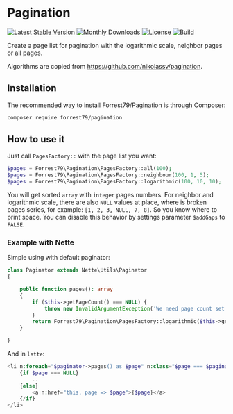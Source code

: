 # Pagination

[![Latest Stable Version](https://poser.pugx.org/forrest79/pagination/v)](//packagist.org/packages/forrest79/pagination)
[![Monthly Downloads](https://poser.pugx.org/forrest79/pagination/d/monthly)](//packagist.org/packages/forrest79/pagination)
[![License](https://poser.pugx.org/forrest79/pagination/license)](//packagist.org/packages/forrest79/pagination)
[![Build](https://github.com/forrest79/Pagination/actions/workflows/build.yml/badge.svg?branch=master)](https://github.com/forrest79/Pagination/actions/workflows/build.yml)

Create a page list for pagination with the logarithmic scale, neighbor pages or all pages.

Algorithms are copied from https://github.com/nikolassv/pagination.


## Installation

The recommended way to install Forrest79/Pagination is through Composer:

```sh
composer require forrest79/pagination
```


## How to use it

Just call `PagesFactory::` with the page list you want:

```php
$pages = Forrest79\Pagination\PagesFactory::all(100);
$pages = Forrest79\Pagination\PagesFactory::neighbour(100, 1, 5);
$pages = Forrest79\Pagination\PagesFactory::logarithmic(100, 10, 10);
```

You will get sorted `array` with `integer` pages numbers. For neighbor and logarithmic scale, there are also `NULL` values at place, where is broken pages series, for example: `[1, 2, 3, NULL, 7, 8]`. So you know where to print space. You can disable this behavior by settings parameter `$addGaps` to `FALSE`.

### Example with Nette

Simple using with default paginator:

```php
class Paginator extends Nette\Utils\Paginator
{

	public function pages(): array
	{
		if ($this->getPageCount() === NULL) {
			throw new InvalidArgumentException('We need page count set to generate pages list');
		}
		return Forrest79\Pagination\PagesFactory::logarithmic($this->getPageCount(), $this->getPage(), 10);
	}

}
```

And in `latte`:

```php
<li n:foreach="$paginator->pages() as $page" n:class="$page === $paginator->getPage() ? active, $page === NULL ? disabled">
	{if $page === NULL}
		..
	{else}
		<a n:href="this, page => $page">{$page}</a>
	{/if}
</li>
```
